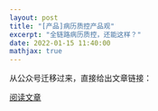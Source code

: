 ```yaml
---
layout: post
title: "[产品]病历质控产品观"
excerpt: "全链路病历质控，还能这样？"
date: 2022-01-15 11:40:00
mathjax: true
---
```


从公众号迁移过来，直接给出文章链接：


[阅读文章](http://mp.weixin.qq.com/s?__biz=MzU2MTY2ODEzNA==&mid=2247484157&idx=1&sn=959cdea822122a306327be226ff3b638&chksm=fc740bb4cb0382a21f7493594b960c54a0b87826e129b8d9f93652ed5b2a1d41ca4f2c5fef3c&mpshare=1&scene=23&srcid=0113KR0RE3zZ55CrJ3QiGBgJ&sharer_sharetime=1642247746745&sharer_shareid=0e8353dcb5f53b85da8e0afe73a0021b#rd)
